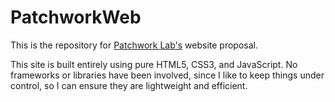 # PatchworkWeb
This is the repository for [Patchwork Lab's](https://www.patchworklabs.org/) website proposal.

This site is built entirely using pure HTML5, CSS3, and JavaScript. No frameworks or libraries
have been involved, since I like to keep things under control, so I can ensure they are lightweight
and efficient.
